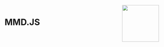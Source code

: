 <img src="https://raw.githubusercontent.com/GloomyGhost-MosquitoSeal/MMD.JS/master/MMD.JS.png" align="right" width=120 />

# MMD.JS
